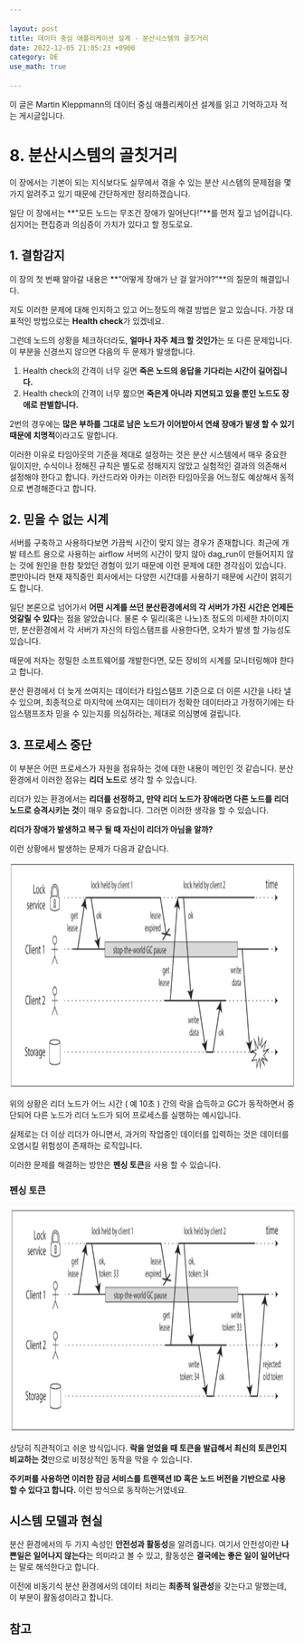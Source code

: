 ```yaml
---

layout: post
title: 데이터 중심 애플리케이션 설계 - 분산시스템의 골칫거리
date: 2022-12-05 21:05:23 +0900
category: DE
use_math: true

---
```


이 글은 Martin Kleppmann의 데이터 중심 애플리케이션 설계를 읽고 기억하고자 적는 게시글입니다.

# 8. 분산시스템의 골칫거리

이 장에서는 기본이 되는 지식보다도 실무에서 겪을 수 있는 분산 시스템의 문제점을 몇가지 알려주고 있기 때문에 간단하게만 정리하겠습니다.

일단 이 장에서는 **"모든 노드는 무조건 장애가 일어난다!"**를 먼저 짚고 넘어갑니다. 심지어는 편집증과 의심증이 가치가 있다고 할 정도로요.

## 1. 결함감지

이 장의 첫 번째 알아갈 내용은 **"어떻게 장애가 난 걸 알거야?"**의 질문의 해결입니다.

저도 이러한 문제에 대해 인지하고 있고 어느정도의 해결 방법은 알고 있습니다. 가장 대표적인 방법으로는 **Health check**가 있겠네요.

그런데 노드의 상황을 체크하더라도, **얼마나 자주 체크 할 것인가**는 또 다른 문제입니다. 이 부분을 신경쓰지 않으면 다음의 두 문제가 발생합니다.

1. Health check의 간격이 너무 길면 **죽은 노드의 응답을 기다리는 시간이 길어집니다.**
2.  Health check의 간격이 너무 짧으면 **죽은게 아니라 지연되고 있을 뿐인 노드도 장애로 판별합니다.**

2번의 경우에는 **많은 부하를 그대로 남은 노드가 이어받아서 연쇄 장애가 발생 할 수 있기 때문에 치명적**이라고도 말합니다.

이러한 이유로 타임아웃의 기준을 제대로 설정하는 것은 분산 시스템에서 매우 중요한 일이지만, 수식이나 정해진 규칙은 별도로 정해지지 않았고 실험적인 결과의 의존해서 설정해야 한다고 합니다. 카산드라와 아카는 이러한 타임아웃을 어느정도 예상해서 동적으로 변경해준다고 합니다.

## 2. 믿을 수 없는 시계

서버를 구축하고 사용하다보면 가끔씩 시간이 맞지 않는 경우가 존재합니다. 최근에 개발 테스트 용으로 사용하는 airflow 서버의 시간이 맞지 않아 dag_run이 만들어지지 않는 것에 원인을 한참 찾았던 경험이 있기 때문에 이런 문제에 대한 경각심이 있습니다. 뿐만아니라 현재 재직중인 회사에서는 다양한 시간대를 사용하기 때문에 시간이 얽히기도 합니다.

일단 본론으로 넘어가서 **어떤 시계를 쓰던 분산환경에서의 각 서버가 가진 시간은 언제든 엇갈릴 수 있다**는 점을 알았습니다. 물론 수 밀리(혹은 나노)초 정도의 미세한 차이이지만, 분산환경에서 각 서버가 자신의 타임스탬프를 사용한다면, 오차가 발생 할 가능성도 있습니다.

때문에 저자는 정밀한 소프트웨어를 개발한다면, 모든 장비의 시계를 모니터링해야 한다고 합니다.

분산 환경에서 더 늦게 쓰여지는 데이터가 타임스탬프 기준으로 더 이른 시간을 나타 낼 수 있으며, 최종적으로 마지막에 쓰여지는 데이터가 정확한 데이터라고 가정하기에는 타임스탬프조차 믿을 수 있는지를 의심하라는, 제대로 의심병에 걸립니다.

## 3. 프로세스 중단

이 부분은 어떤 프로세스가 자원을 점유하는 것에 대한 내용이 메인인 것 같습니다. 분산 환경에서 이러한 점유는 **리더 노드**로 생각 할 수 있습니다.

리더가 있는 환경에서는 **리더를 선정하고, 만약 리더 노드가 장애라면 다른 노드를 리더 노드로 승격시키는 것**이 매우 중요합니다. 그러면 이러한 생각을 할 수 있습니다.

**리더가 장애가 발생하고 복구 될 때 자신이 리더가 아님을 알까?**

이런 상황에서 발생하는 문제가 다음과 같습니다.

<img src="/assets/img/distribute-lock.png" width="700" height="400">

위의 상황은 리더 노드가 어느 시간 ( 예 10초 ) 간의 락을 습득하고 GC가 동작하면서 중단되어 다른 노드가 리더 노드가 되어 프로세스를 실행하는 예시입니다.

실제로는 더 이상 리더가 아니면서, 과거의 작업중인 데이터를 입력하는 것은 데이터를 오염시킬 위험성이 존재하는 로직입니다.

이러한 문제를 해결하는 방안은 **펜싱 토큰**을 사용 할 수 있습니다.

### 펜싱 토큰

<img src="/assets/img/fencing-token.png" width="700" height="400">

상당히 직관적이고 쉬운 방식입니다. **락을 얻었을 때 토큰을 발급해서 최신의 토큰인지 비교하는 것**만으로 비정상적인 동작을 막을 수 있습니다.

**주키퍼를 사용하면 이러한 잠금 서비스를 트랜잭션 ID 혹은 노드 버전을 기반으로 사용 할 수 있다고 합니다.** 이런 방식으로 동작하는거였네요.

## 시스템 모델과 현실

분산 환경에서의 두 가지 속성인 **안전성과 활동성**을 알려줍니다. 여기서 안전성이란 **나쁜일은 일어나지 않는다**는 의미라고 볼 수 있고, 활동성은 **결국에는 좋은 일이 일어난다**는 말로 해석한다고 합니다.

이전에 비동기식 분산 환경에서의 데이터 처리는 **최종적 일관성**을 갖는다고 말했는데, 이 부분이 활동성이라고 합니다.



## 참고


<script type="text/javascript" src="https://cdnjs.cloudflare.com/ajax/libs/mathjax/2.7.1/MathJax.js?config=TeX-AMS-MML_HTMLorMML"></script>

